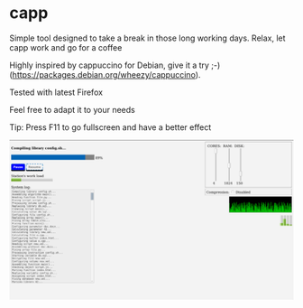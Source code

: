 capp
====

Simple tool designed to take a break in those long working days. Relax, let capp work and go for a coffee

Highly inspired by cappuccino for Debian, give it a try ;-) (https://packages.debian.org/wheezy/cappuccino).

Tested with latest Firefox

Feel free to adapt it to your needs

Tip: Press F11 to go fullscreen and have a better effect

![capp](/capp.gif?raw=true "capp")
